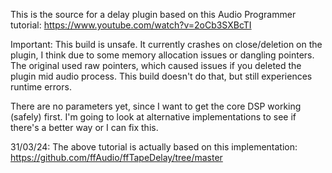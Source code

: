 This is the source for a delay plugin based on this Audio Programmer tutorial: https://www.youtube.com/watch?v=2oCb3SXBcTI

Important: This build is unsafe. It currently crashes on close/deletion on the plugin, I think due to some memory allocation issues or dangling pointers. The original used raw pointers, which caused issues if you deleted the plugin mid audio process. This build doesn't do that, but still experiences runtime errors.

There are no parameters yet, since I want to get the core DSP working (safely) first. I'm going to look at alternative implementations to see if there's a better way or I can fix this.

31/03/24:
The above tutorial is actually based on this implementation: https://github.com/ffAudio/ffTapeDelay/tree/master
          
